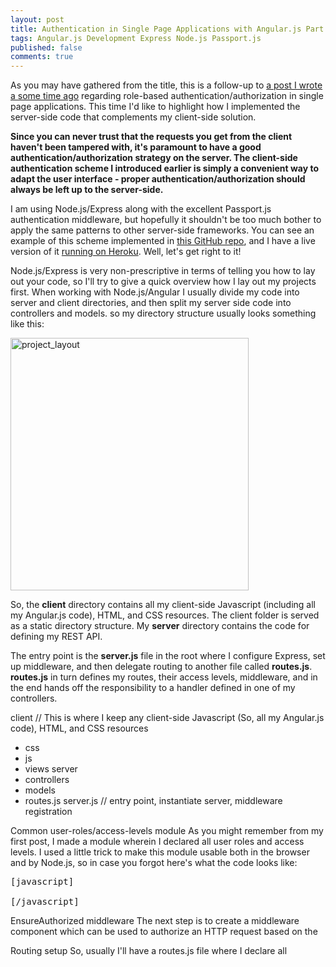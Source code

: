 ```yaml
---
layout: post
title: Authentication in Single Page Applications with Angular.js Part 2
tags: Angular.js Development Express Node.js Passport.js
published: false
comments: true
---
```

As you may have gathered from the title, this is a follow-up to <a href="http://www.frederiknakstad.com/authentication-in-single-page-applications-with-angular-js/">a post I wrote a some time ago</a> regarding role-based authentication/authorization in single page applications. This time I'd like to highlight how I implemented the server-side code that complements my client-side solution. 

<strong>Since you can never trust that the requests you get from the client haven't been tampered with, it's paramount to have a good authentication/authorization strategy on the server. The client-side authentication scheme I introduced earlier is simply a convenient way to adapt the user interface - proper authentication/authorization should always be left up to the server-side.</strong> 

I am using Node.js/Express along with the excellent Passport.js authentication middleware, but hopefully it shouldn't be too much bother to apply the same patterns to other server-side frameworks. You can see an example of this scheme implemented in <a href="https://github.com/fnakstad/angular-client-side-auth">this GitHub repo</a>, and I have a live version of it <a href="http://angular-client-side-auth.herokuapp.com/">running on Heroku</a>. Well, let's get right to it!

Node.js/Express is very non-prescriptive in terms of telling you how to lay out your code, so I'll try to give a quick overview how I lay out my projects first. When working with Node.js/Angular I usually divide my code into server and client directories, and then split my server side code into controllers and models. so my directory structure usually looks something like this:

<a href="http://www.frederiknakstad.com/wp-content/uploads/2013/06/project_layout.png"><img src="http://www.frederiknakstad.com/wp-content/uploads/2013/06/project_layout.png" alt="project_layout" width="381" height="404" class="aligncenter size-full wp-image-404" /></a>

So, the <strong>client</strong> directory contains all my client-side Javascript (including all my Angular.js code), HTML, and CSS resources. The client folder is served as a static directory structure. My <strong>server</strong> directory contains the code for defining my REST API. 

The entry point is the <strong>server.js</strong> file in the root where I configure Express, set up middleware, and then delegate routing to another file called <strong>routes.js</strong>. <strong>routes.js</strong> in turn defines my routes, their access levels, middleware, and in the end hands off the responsibility to a handler defined in one of my controllers.

client
// This is where I keep any client-side Javascript (So, all my Angular.js code), HTML, and CSS resources
- css
- js
- views
server
- controllers
- models
- routes.js
server.js
// entry point, instantiate server, middleware registration

Common user-roles/access-levels module
As you might remember from my first post, I made a module wherein I declared all user roles and access levels. I used a little trick to make this module usable both in the browser and by Node.js, so in case you forgot here's what the code looks like:

<pre>
[javascript]

[/javascript]
</pre>

EnsureAuthorized middleware
The next step is to create a middleware component which can be used to authorize an HTTP request based on the

Routing setup
 So, usually I'll have a routes.js file where I declare all
